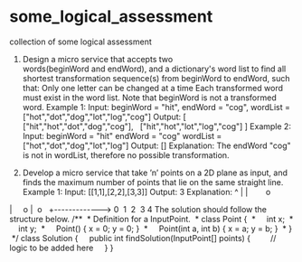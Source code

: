 # some_logical_assessment
collection of some logical assessment



1) Design a micro service that accepts two words(beginWord and endWord), and a
dictionary&#39;s word list to find all shortest transformation sequence(s)
from beginWord to endWord, such that:
Only one letter can be changed at a time
Each transformed word must exist in the word list. Note that beginWord is not a
transformed word.
Example 1:
Input:
beginWord = &quot;hit&quot;,
endWord = &quot;cog&quot;,
wordList = [&quot;hot&quot;,&quot;dot&quot;,&quot;dog&quot;,&quot;lot&quot;,&quot;log&quot;,&quot;cog&quot;]
Output:
[
  [&quot;hit&quot;,&quot;hot&quot;,&quot;dot&quot;,&quot;dog&quot;,&quot;cog&quot;],
  [&quot;hit&quot;,&quot;hot&quot;,&quot;lot&quot;,&quot;log&quot;,&quot;cog&quot;]
]
Example 2:
Input:
beginWord = &quot;hit&quot;
endWord = &quot;cog&quot;
wordList = [&quot;hot&quot;,&quot;dot&quot;,&quot;dog&quot;,&quot;lot&quot;,&quot;log&quot;]
Output: []
Explanation: The endWord &quot;cog&quot; is not in wordList, therefore no
possible transformation.

2) Develop a micro service that take ’n’ points on a 2D plane as input,
and finds the maximum number of points that lie on the same straight
line.
Example 1:
Input: [[1,1],[2,2],[3,3]]
Output: 3
Explanation:
^
|
|        o

|     o
|  o  
+-------------&gt;
0  1  2  3 4
The solution should follow the structure below.
/**
 * Definition for a InputPoint.
 * class Point {
 *     int x;
 *     int y;
 *     Point() { x = 0; y = 0; }
 *     Point(int a, int b) { x = a; y = b; }
 * }
 */
class Solution {
    public int findSolution(InputPoint[] points) {
        // logic to be added here
    }
}
